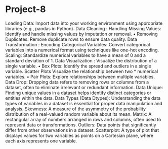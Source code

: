 # Project-8
Loading Data: Import data into your working environment using appropriate libraries (e.g., pandas in Python).
Data Cleaning :
     Handling Missing Values: Identify and handle missing values by imputation or removal. • Removing Duplicates: Remove duplicate rows to ensure data quality.
Data Transformation :
         Encoding Categorical Variables: Convert categorical variables into a numerical format using techniques like one-hot encoding.  
Scaling: 
          Standardize numerical variables to have a mean of 0 and a standard deviation of 1.
Data Visualization :
        Visualize the distribution of a single variable. • Box Plots: Identify the spread and outliers in a single variable. Scatter Plots Visualize the relationship between two * numerical variables. • Pair Plots: Explore relationships between multiple variables.
Data Drop: 
       Dropping data refers to removing rows or columns from a dataset, often to eliminate irrelevant or redundant information.
Data Unique:
       Finding unique values in a dataset helps identify distinct categories or entities within the data.
Data Types (Data Dtypes): Understanding the data types of variables in a dataset is essential for proper data manipulation and analysis.
Skewness: A measure of the asymmetry of the probability distribution of a real-valued random variable about its mean.
Matrix: A rectangular array of numbers arranged in rows and columns, often used to represent data or transformations.
Outliers: Data points that significantly differ from other observations in a dataset.
Scatterplot: A type of plot that displays values for two variables as points on a Cartesian plane, where each axis represents one variable.
